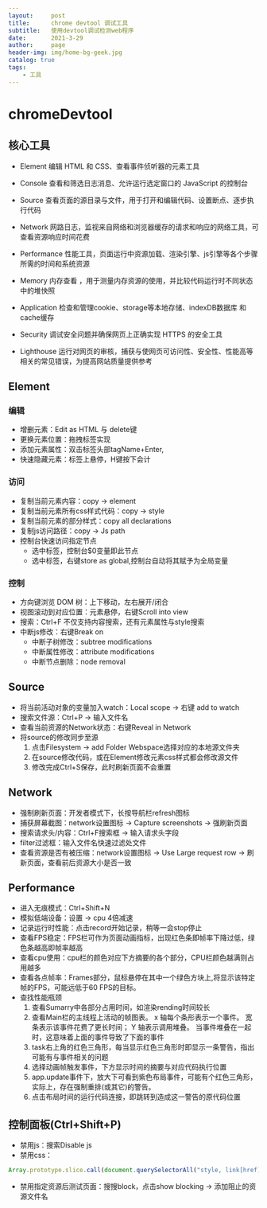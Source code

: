 ```yaml
---
layout:     post
title:      chrome devtool 调试工具
subtitle:   使用devtool调试检测web程序
date:       2021-3-29
author:     page
header-img: img/home-bg-geek.jpg
catalog: true
tags:
    - 工具
---
```


# chromeDevtool

## 核心工具

- Element
  编辑 HTML 和 CSS、查看事件侦听器的元素工具

- Console
  查看和筛选日志消息、允许运行选定窗口的 JavaScript 的控制台

- Source
  查看页面的源目录与文件，用于打开和编辑代码、设置断点、逐步执行代码

- Network
  网路日志，监视来自网络和浏览器缓存的请求和响应的网络工具，可查看资源响应时间花费

- Performance
  性能工具，页面运行中资源加载、渲染引擎、js引擎等各个步骤所需的时间和系统资源

- Memory
  内存查看 ，用于测量内存资源的使用，并比较代码运行时不同状态中的堆快照

- Application
  检查和管理cookie、storage等本地存储、indexDB数据库 和 cache缓存

- Security
  调试安全问题并确保网页上正确实现 HTTPS 的安全工具

- Lighthouse
  运行对网页的审核，捕获与使网页可访问性、安全性、性能高等相关的常见错误，为提高网站质量提供参考

## Element

### 编辑

- 增删元素：Edit as HTML 与 delete键
- 更换元素位置：拖拽标签实现
- 添加元素属性：双击标签头部tagName+Enter,
- 快速隐藏元素：标签上悬停，H键按下会计

### 访问

- 复制当前元素内容：copy -> element
- 复制当前元素所有css样式代码：copy -> style
- 复制当前元素的部分样式：copy all declarations
- 复制js访问路径：copy -> Js path
- 控制台快速访问指定节点
  - 选中标签，控制台$0变量即此节点
  - 选中标签，右键store as global,控制台自动将其赋予为全局变量

### 控制

- 方向键浏览 DOM 树：上下移动，左右展开/闭合
- 视图滚动到对应位置：元素悬停，右键Scroll into view
- 搜索：Ctrl+F 不仅支持内容搜索，还有元素属性与style搜索
- 中断js修改：右键Break on
  - 中断子树修改：subtree modifications
  - 中断属性修改：attribute modifications
  - 中断节点删除：node removal

## Source

- 将当前活动对象的变量加入watch：Local scope -> 右键 add to watch
- 搜索文件源：Ctrl+P -> 输入文件名
- 查看当前资源的Network状态：右键Reveal in Network
- 将source的修改同步至源
  1. 点击Filesystem -> add Folder Webspace选择对应的本地源文件夹
  2. 在source修改代码，或在Element修改元素css样式都会修改源文件
  3. 修改完成Ctrl+S保存，此时刷新页面不会重置

## Network

- 强制刷新页面：开发者模式下，长按导航栏refresh图标
- 捕获屏幕截图：network设置图标 -> Capture screenshots -> 强刷新页面
- 搜索请求头/内容：Ctrl+F搜索框 -> 输入请求头字段
- filter过滤框：输入文件名快速过滤处文件
- 查看资源是否有被压缩：network设置图标 -> Use Large request row -> 刷新页面，查看前后资源大小是否一致

## Performance

- 进入无痕模式：Ctrl+Shift+N
- 模拟低端设备：设置 -> cpu 4倍减速
- 记录运行时性能：点击record开始记录，稍等一会stop停止
- 查看FPS稳定：FPS栏可作为页面动画指标，出现红色条即帧率下降过低，绿色条越高即帧率越高
- 查看cpu使用：cpu栏的颜色对应下方摘要的各个部分，CPU栏颜色越满则占用越多
- 查看各点帧率：Frames部分，鼠标悬停在其中一个绿色方块上,将显示该特定帧的FPS，可能远低于60 FPS的目标。
- 查找性能瓶颈
  1. 查看Sumarry中各部分占用时间，如渲染rending时间较长
  2. 查看Main栏的主线程上活动的帧图表。 x 轴每个条形表示一个事件。 宽条表示该事件花费了更长时间； Y 轴表示调用堆叠。 当事件堆叠在一起时，这意味着上面的事件导致了下面的事件
  3. task右上角的红色三角形，每当显示红色三角形时即显示一条警告，指出可能有与事件相关的问题
  4. 选择动画帧触发事件，下方显示时间的摘要与对应代码执行位置
  5. app.update事件下，放大下可看到紫色布局事件，可能有个红色三角形，实际上，存在强制重排(或其它)的警告。
  6. 点击布局时间的运行代码连接，即跳转到造成这一警告的原代码位置

## 控制面板(Ctrl+Shift+P)

- 禁用js：搜索Disable js
- 禁用css：

```js
Array.prototype.slice.call(document.querySelectorAll("style, link[href][rel=stylesheet]")).forEach(e => e.parentNode.removeChild(e));
```

- 禁用指定资源后测试页面：搜搜block，点击show blocking -> 添加阻止的资源文件名
